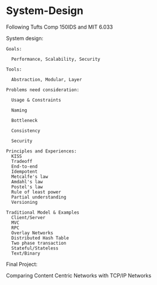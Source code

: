# System-Design
Following Tufts Comp 150IDS and MIT 6.033

System design:

    Goals:

      Performance, Scalability, Security

    Tools:

      Abstraction, Modular, Layer

    Problems need consideration:
      
      Usage & Constraints
      
      Naming
      
      Bottleneck
      
      Consistency
      
      Security
      
    Principles and Experiences:
      KISS
      Tradeoff
      End-to-end
      Idempotent
      Metcalfe's law
      Amdahl's law
      Postel's law
      Rule of least power
      Partial understanding
      Versioning
      
    Traditional Model & Examples
      Client/Server
      MVC
      RPC
      Overlay Networks
      Distributed Hash Table
      Two phase transaction
      Stateful/Stateless
      Text/Binary
      




Final Project:

Comparing Content Centric Networks with TCP/IP Networks

